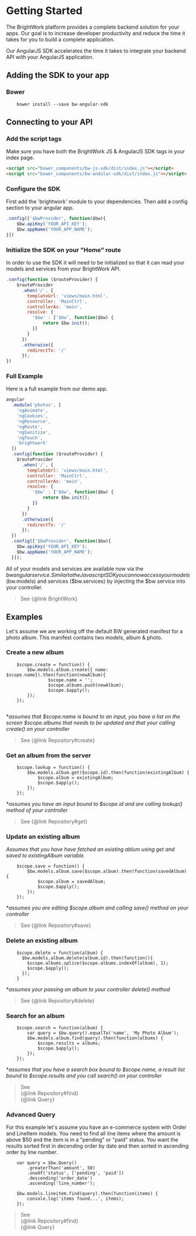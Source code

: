 # Getting Started

The BrightWork platform provides a complete backend solution for your apps.  Our goal is to increase developer productivity 
and reduce the time it takes for you to build a complete application.
 
Our AngularJS SDK accelerates the time it takes to integrate your backend API with your AngularJS application.

## Adding the SDK to your app

### Bower
```
    bower install --save bw-angular-sdk
```

## Connecting to your API

### Add the script tags
Make sure you have both the BrightWork JS & AngularJS SDK tags in your index page.
```html
<script src="bower_components/bw-js-sdk/dist/index.js"></script>
<script src="bower_components/bw-andular-sdk/dist/index.js"></script>
```

### Configure the SDK
First add the 'brightwork' module to your dependencies. Then add a config section to your angular app.

```javascript
.config(['$bwProvider', function($bw){
    $bw.apiKey('YOUR_API_KEY');
    $bw.appName('YOUR_APP_NAME');
}])
```

### Initialize the SDK on your "Home" route
In order to use the SDK it will need to be initialized so that it can read your models and services from your BrightWork API.

```javascript
.config(function ($routeProvider) {
    $routeProvider
      .when('/', {
        templateUrl: 'views/main.html',
        controller: 'MainCtrl',
        controllerAs: 'main',
        resolve: {
          '$bw' : ['$bw', function($bw) {
              return $bw.init();
          }]
        }
      })
      .otherwise({
        redirectTo: '/'
      });
})
```

### Full Example

Here is a full example from our demo app.

```javascript
angular
  .module('photos', [
    'ngAnimate',
    'ngCookies',
    'ngResource',
    'ngRoute',
    'ngSanitize',
    'ngTouch',
    'brightwork'
  ])
  .config(function ($routeProvider) {
    $routeProvider
      .when('/', {
        templateUrl: 'views/main.html',
        controller: 'MainCtrl',
        controllerAs: 'main',
        resolve: {
          '$bw' : ['$bw', function($bw) {
              return $bw.init();
          }]
        }
      })
      .otherwise({
        redirectTo: '/'
      });
  })
  .config(['$bwProvider', function($bw){
    $bw.apiKey('YOUR_API_KEY');
    $bw.appName('YOUR_APP_NAME');
  }]);
```


All of your models and services are available now via the $bw angular service. Similar to the Javascript SDK you can now access your models ($bw.models) and services ($bw.services) by injecting the $bw service into your controller.
> See {@link BrightWork}

## Examples
Let's assume we are working off the default BW generated manifest for a photo album.  This manifest contains two models, album & photo.

### Create a new album
```
    $scope.create = function() {
        $bw.models.album.create({ name: $scope.name}).then(function(newAlbum){        
                $scope.name = '';
                $scope.albums.push(newAlbum);
                $scope.$apply();
        });
    });
    
```
*_assumes that $scope.name is bound to an input, you have a list on the screen $scope.albums that needs to be updated and that your calling create() on your controller_
> See {@link Repository#create}

### Get an album from the server
```
    $scope.lookup = function() {
        $bw.models.album.get($scope.id).then(function(existingAlbum) {
            $scope.album = existingAlbum;
            $scope.$apply();
        });
    });
```
*_assumes you have an input bound to $scope.id and are calling lookup() method of your controller_
> See {@link Repository#get}

### Update an existing album
*Assumes that you have have fetched an existing ablum using get and saved to existingAlbum variable.*
```    
    $scope.save = function() {
        $bw.models.album.save($scope.album).then(function(savedAlbum) {
            $scope.album = savedAlbum;
            $scope.$apply();
        });
    });
```
*_assumes you are editing $scope.album and calling save() method on your controller_
> See {@link Repository#save}

### Delete an existing album
```
    $scope.delete = function(album) {
      $bw.models.album.delete(album.id).then(function(){
        $scope.albums.splice($scope.albums.indexOf(album), 1);
        $scope.$apply();
      });
    }
```
*_assumes your passing an album to your controller delete() method_
> See {@link Repository#delete}

### Search for an album
```    
    $scope.search = function(album) {
        var query = $bw.query().equalTo('name', 'My Photo Album');
        $bw.models.album.find(query).then(function(albums) {
            $scope.results = albums;
            $scope.$apply();
        });
    });
```
*_assumes that you have a search box bound to $scope.name, a result list bound to $scope.results and you call search() on your controller_
> See <br/>
{@link Repository#find} <br/>
{@link Query}

### Advanced Query
For this example let's assume you have an e-commerce system with Order and LineItem models. You need to find all line items where the amount is 
above $50 and the item is in a "pending" or "paid" status.  You want the results sorted first in decending order by date and then sorted in ascending order by line number. 
```
    var query = $bw.Query()
        .greaterThan('amount', 50)
        .oneOf('status', ['pending', 'paid'])
        .descending('order_date')
        .ascending('line_number');
               
    $bw.models.lineitem.find(query).then(function(items) {
        console.log('items found...', items);
    });

```
> See <br/> 
{@link Repository#find} <br/>
{@link Query}
